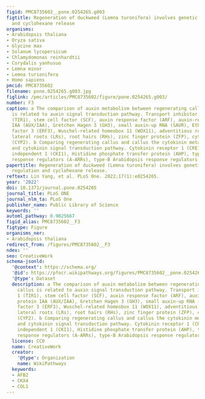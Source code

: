 ```yaml
---
figid: PMC8735602__pone.0254265.g003
figtitle: Regeneration of duckweed (Lemna turonifera) involves genetic molecular regulation
  and cyclohexane release
organisms:
- Arabidopsis thaliana
- Oryza sativa
- Glycine max
- Solanum lycopersicum
- Chlamydomonas reinhardtii
- Corydalis yanhusuo
- Lemna minor
- Lemna turionifera
- Homo sapiens
pmcid: PMC8735602
filename: pone.0254265.g003.jpg
figlink: /pmc/articles/PMC8735602/figure/pone.0254265.g003/
number: F3
caption: a The comparison of auxin metabolism between regenerating callus and callus
  is related to auxin signal transduction pathway. Transport inhibitor response 1
  (TIR1), stem cell factor (SCF), auxin response factor (ARF), auxin-responsive protein
  IAA (AUX/IAA), Gretchen Hagen 3 (GH3), small auxin-up RNA (SAUR), Ethylene-responsive
  factor 3 (ERF3), Wuschel-related homeobox 11 (WOX11), adventitious roots (ARs),
  lateral roots (LRs), root hairs (RHs), zinc finger protein (ZFP), cytochrome P450
  (CYP2). b Comparing regenerating callus and callus the cytokinin metabolic response
  and cytokinin signal transduction pathway. Cytokinin receptor 1 (CRE1), cytokinin
  independent 1 (CKI1), Histidine phosphate transfer protein (AHP), type-A Arabidopsis
  response regulators (A-ARRs), type-B Arabidopsis response regulators (B-ARR).
papertitle: Regeneration of duckweed (Lemna turonifera) involves genetic molecular
  regulation and cyclohexane release.
reftext: Lin Yang, et al. PLoS One. 2022;17(1):e0254265.
year: '2022'
doi: 10.1371/journal.pone.0254265
journal_title: PLoS ONE
journal_nlm_ta: PLoS One
publisher_name: Public Library of Science
keywords: ''
automl_pathway: 0.9025667
figid_alias: PMC8735602__F3
figtype: Figure
organisms_ner:
- Arabidopsis thaliana
redirect_from: /figures/PMC8735602__F3
ndex: ''
seo: CreativeWork
schema-jsonld:
  '@context': https://schema.org/
  '@id': https://pfocr.wikipathways.org/figures/PMC8735602__pone.0254265.g003.html
  '@type': Dataset
  description: a The comparison of auxin metabolism between regenerating callus and
    callus is related to auxin signal transduction pathway. Transport inhibitor response
    1 (TIR1), stem cell factor (SCF), auxin response factor (ARF), auxin-responsive
    protein IAA (AUX/IAA), Gretchen Hagen 3 (GH3), small auxin-up RNA (SAUR), Ethylene-responsive
    factor 3 (ERF3), Wuschel-related homeobox 11 (WOX11), adventitious roots (ARs),
    lateral roots (LRs), root hairs (RHs), zinc finger protein (ZFP), cytochrome P450
    (CYP2). b Comparing regenerating callus and callus the cytokinin metabolic response
    and cytokinin signal transduction pathway. Cytokinin receptor 1 (CRE1), cytokinin
    independent 1 (CKI1), Histidine phosphate transfer protein (AHP), type-A Arabidopsis
    response regulators (A-ARRs), type-B Arabidopsis response regulators (B-ARR).
  license: CC0
  name: CreativeWork
  creator:
    '@type': Organization
    name: WikiPathways
  keywords:
  - AFB2
  - CKX4
  - COL1
---
```

